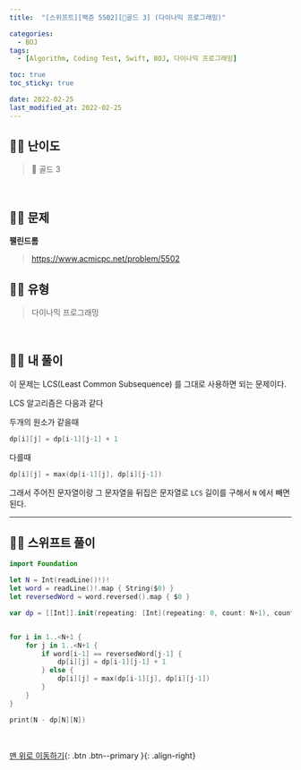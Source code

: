 ```yaml
---
title:  "[스위프트][백준 5502][💛골드 3] (다이나믹 프로그래밍)" 

categories:
  - BOJ
tags:
  - [Algorithm, Coding Test, Swift, BOJ, 다이나믹 프로그래밍]

toc: true
toc_sticky: true

date: 2022-02-25
last_modified_at: 2022-02-25
---
```


## 🧞‍♂️ 난이도 

> 💛 골드 3

<br>

## 🧞‍♂️ 문제
**팰린드롬**
> <https://www.acmicpc.net/problem/5502>

## 🧞‍♂️ 유형
> 다이나믹 프로그래밍

<br>

## 🧞‍♂️ 내 풀이

이 문제는 LCS(Least Common Subsequence) 를 그대로 사용하면 되는 문제이다.

LCS 알고리즘은 다음과 같다

두개의 원소가 같을때

```swift
dp[i][j] = dp[i-1][j-1] + 1
```

다를때
```swift
dp[i][j] = max(dp[i-1][j], dp[i][j-1])
```

그래서 주어진 문자열이랑 그 문자열을 뒤집은 문자열로 `LCS` 길이를 구해서 `N` 에서 빼면 된다.



***

## 🧞‍♂️ 스위프트 풀이
```swift
import Foundation

let N = Int(readLine()!)!
let word = readLine()!.map { String($0) }
let reversedWord = word.reversed().map { $0 }

var dp = [[Int]].init(repeating: [Int](repeating: 0, count: N+1), count: N+1)


for i in 1..<N+1 {
    for j in 1..<N+1 {
        if word[i-1] == reversedWord[j-1] {
            dp[i][j] = dp[i-1][j-1] + 1
        } else {
            dp[i][j] = max(dp[i-1][j], dp[i][j-1])
        }
    }
}

print(N - dp[N][N])

```


<br>

[맨 위로 이동하기](#){: .btn .btn--primary }{: .align-right}


